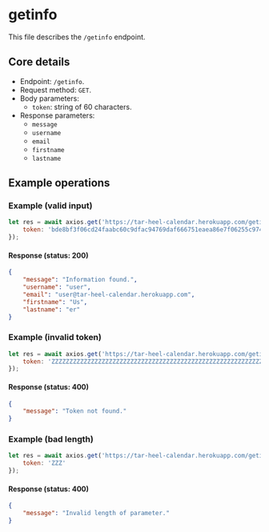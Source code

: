 # getinfo
This file describes the `/getinfo` endpoint.

## Core details
* Endpoint: `/getinfo`.
* Request method: `GET`.
* Body parameters:
    * `token`: string of 60 characters.
* Response parameters:
    * `message`
    * `username`
    * `email`
    * `firstname`
    * `lastname`

## Example operations
### Example (valid input)
```js
let res = await axios.get('https://tar-heel-calendar.herokuapp.com/getinfo', {
    token: 'bde8bf3f06cd24faabc60c9dfac94769daf666751eaea86e7f06255c9740'
});
```

#### Response (status: 200)
```json
{
    "message": "Information found.",
    "username": "user",
    "email": "user@tar-heel-calendar.herokuapp.com",
    "firstname": "Us",
    "lastname": "er"
}
```

### Example (invalid token)
```js
let res = await axios.get('https://tar-heel-calendar.herokuapp.com/getinfo', {
    token: 'ZZZZZZZZZZZZZZZZZZZZZZZZZZZZZZZZZZZZZZZZZZZZZZZZZZZZZZZZZZZZ'
});
```

#### Response (status: 400)
```json
{
    "message": "Token not found."
}
```

### Example (bad length)
```js
let res = await axios.get('https://tar-heel-calendar.herokuapp.com/getinfo', {
    token: 'ZZZ'
});
```

#### Response (status: 400)
```json
{
    "message": "Invalid length of parameter."
}
```